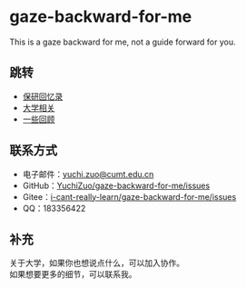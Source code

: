 # gaze-backward-for-me
This is a gaze backward for me, not a guide forward for you.

## 跳转
- [保研回忆录](%E4%BF%9D%E7%A0%94%E5%9B%9E%E5%BF%86%E5%BD%95.md)
- [大学相关](Related.md)
- [一些回顾](recall.md)

## 联系方式
- 电子邮件：[yuchi.zuo@cumt.edu.cn](mailto:yuchi.zuo@cumt.edu.cn)  
- GitHub：[YuchiZuo/gaze-backward-for-me/issues](https://github.com/YuchiZuo/gaze-backward-for-me/issues)  
- Gitee：[i-cant-really-learn/gaze-backward-for-me/issues](https://gitee.com/i-cant-really-learn/gaze-backward-for-me/issues)
- QQ：183356422

<!-- - Gitee：[i-cant-really-learn](https://gitee.com/i-cant-really-learn/projects)   -->

## 补充
关于大学，如果你也想说点什么，可以加入协作。  
如果想要更多的细节，可以联系我。  
